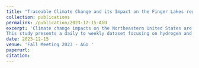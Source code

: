 ```yaml
---
title: "Traceable Climate Change and its Impact on the Finger Lakes region of New York: Early Interpretations and Potential Consequences on Long-Term Biogeochemical Cycles."
collection: publications
permalink: /publication/2023-12-15-AGU
excerpt: 'Climate change impacts on the Northeastern United States are expected to make the region more temperate overtime, with warmer winters, less total snowfall, and more rainfall. While this muting of extreme colds and snow is expected to make the region more temperate, the shift from decreasing snowfall to increasing rainfall has led to noticeable changes in hydro-biogeochemical dynamics in regional watersheds. Within this region lies the Finger Lakes, a series of 11 lakes carved out during the last glacial maximum. These lakes are particularly susceptible to increased rainfall amounts, particularly extreme events, due to the extensive gorge network and sharp topography of the landscape which favors enhanced soil erosion and nutrient fluxes into the lakes. The Finger Lakes have an average residence time of 5 to 7 years (the maximum being 23 years), which provides a unique opportunity to better understand how changes in precipitation regimes affect this dynamic landscape. This study focuses on hydrogeochemical monitoring of the Finger Lakes, and a local tributary that feeds into Cayuga Lake to better understand the sensitivities of the lakes to increased rainfall, and smoke events lasting in the area.
This study presents a daily to weekly dataset focusing on hydrogen and oxygen stable isotopes as well as common anions and cations of rainwater, snow waters, lakes and tributaries within the Finger Lakes region over the past year. We show that the Hydrogen (δ2H) and oxygen (δ18O) stable isotope composition of the Finger Lakes (11 lakes total, n=22) has shown enrichment between the early 1990s and 2022 (Δ18O22-91 = 1.13 ± 0.91‰, Δ2H22-91 = 7.18 ± 5.16 ‰). This enrichment is accompanied with a stark increase in annual (1% to 3%) and winter (2% to 7%) rainfall while simultaneously exhibiting a decrease in annual (-10% to -1%) and winter (-9% to -0.2%) snowfall across the Finger Lake region. Complementing long term climate signals, we also show that on shorter timescales tributaries that feed into Cayuga lake (the 2nd largest Finger Lake) are able to significantly impact water quality. A notable example is the elevated frequency of harmful algal blooms in the Finger Lakes since 2014. As the Finger Lakes evolve into a rain dominated system, solute loading from streams of both biogenic and geogenic origin can be expected to increase drastically.'
date: 2023-12-15
venue: 'Fall Meeting 2023 - AGU '
paperurl: 
citation: 
---
```

